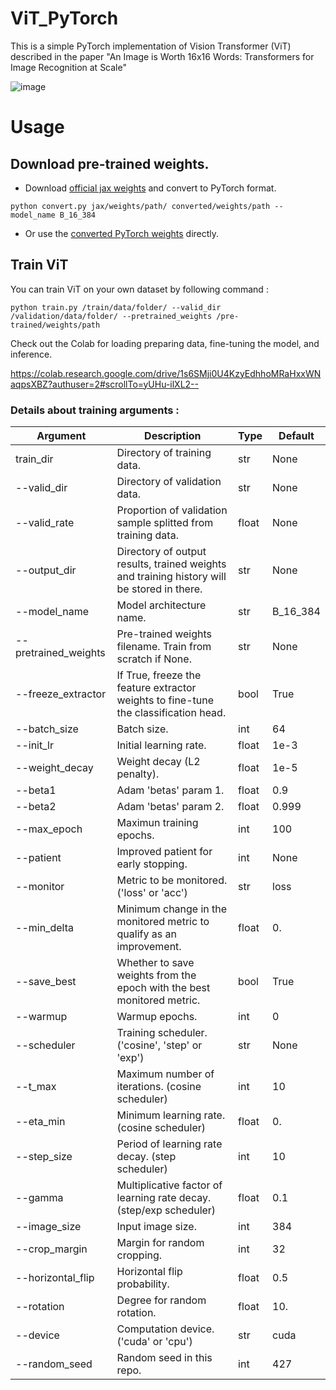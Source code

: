 # ViT_PyTorch
This is a simple PyTorch implementation of Vision Transformer (ViT) described in the paper "An Image is Worth 16x16 Words: Transformers for Image Recognition at Scale"

![image](https://user-images.githubusercontent.com/39369205/116412646-79987880-a869-11eb-9a43-7bb6b7036015.png)

# Usage
## Download pre-trained weights.
- Download [official jax weights](https://console.cloud.google.com/storage/browser/vit_models;tab=objects?prefix=&forceOnObjectsSortingFiltering=false) and convert to PyTorch format.
```
python convert.py jax/weights/path/ converted/weights/path --model_name B_16_384
```
-  Or use the [converted PyTorch weights](https://drive.google.com/drive/u/2/folders/160hak04HM3XjmXo0HRb9YT1V2IUqMa90) directly.

## Train ViT
You can train ViT on your own dataset by following command : 
```
python train.py /train/data/folder/ --valid_dir /validation/data/folder/ --pretrained_weights /pre-trained/weights/path 
```
Check out the Colab for loading preparing data, fine-tuning the model, and inference.

https://colab.research.google.com/drive/1s6SMji0U4KzyEdhhoMRaHxxWNaqpsXBZ?authuser=2#scrollTo=yUHu-ilXL2--

### Details about training arguments :
Argument|Description|Type|Default
---|---|---|---
train_dir|Directory of training data.|str|None
--valid_dir|Directory of validation data.|str|None
--valid_rate|Proportion of validation sample splitted from training data.|float|None
--output_dir|Directory of output results, trained weights and training history will be stored in there.|str|None
--model_name|Model architecture name.|str|B_16_384
--pretrained_weights|Pre-trained weights filename. Train from scratch if None.|str|None
--freeze_extractor|If True, freeze the feature extractor weights to fine-tune the classification head.|bool|True
--batch_size|Batch size.|int|64
--init_lr|Initial learning rate.|float|1e-3
--weight_decay|Weight decay (L2 penalty).|float|1e-5
--beta1|Adam 'betas' param 1.|float|0.9
--beta2|Adam 'betas' param 2.|float|0.999
--max_epoch|Maximun training epochs.|int|100
--patient|Improved patient for early stopping.|int|None
--monitor|Metric to be monitored. ('loss' or 'acc')|str|loss
--min_delta|Minimum change in the monitored metric to qualify as an improvement.|float|0.
--save_best|Whether to save weights from the epoch with the best monitored metric.|bool|True
--warmup|Warmup epochs.|int|0
--scheduler|Training scheduler. ('cosine', 'step' or 'exp')|str|None
--t_max|Maximum number of iterations. (cosine scheduler)|int|10
--eta_min|Minimum learning rate. (cosine scheduler)|float|0.
--step_size|Period of learning rate decay. (step scheduler)|int|10
--gamma|Multiplicative factor of learning rate decay. (step/exp scheduler)|float|0.1
--image_size|Input image size.|int|384
--crop_margin|Margin for random cropping.|int|32
--horizontal_flip|Horizontal flip probability.|float|0.5
--rotation|Degree for random rotation.|float|10.
--device|Computation device. ('cuda' or 'cpu')|str|cuda
--random_seed|Random seed in this repo.|int|427
